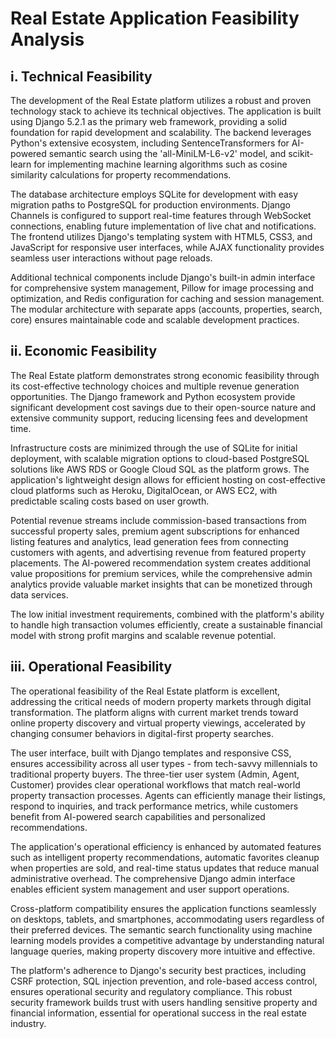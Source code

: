 # Real Estate Application Feasibility Analysis

## i. Technical Feasibility

The development of the Real Estate platform utilizes a robust and proven technology stack to achieve its technical objectives. The application is built using Django 5.2.1 as the primary web framework, providing a solid foundation for rapid development and scalability. The backend leverages Python's extensive ecosystem, including SentenceTransformers for AI-powered semantic search using the 'all-MiniLM-L6-v2' model, and scikit-learn for implementing machine learning algorithms such as cosine similarity calculations for property recommendations. 

The database architecture employs SQLite for development with easy migration paths to PostgreSQL for production environments. Django Channels is configured to support real-time features through WebSocket connections, enabling future implementation of live chat and notifications. The frontend utilizes Django's templating system with HTML5, CSS3, and JavaScript for responsive user interfaces, while AJAX functionality provides seamless user interactions without page reloads.

Additional technical components include Django's built-in admin interface for comprehensive system management, Pillow for image processing and optimization, and Redis configuration for caching and session management. The modular architecture with separate apps (accounts, properties, search, core) ensures maintainable code and scalable development practices.

## ii. Economic Feasibility

The Real Estate platform demonstrates strong economic feasibility through its cost-effective technology choices and multiple revenue generation opportunities. The Django framework and Python ecosystem provide significant development cost savings due to their open-source nature and extensive community support, reducing licensing fees and development time.

Infrastructure costs are minimized through the use of SQLite for initial deployment, with scalable migration options to cloud-based PostgreSQL solutions like AWS RDS or Google Cloud SQL as the platform grows. The application's lightweight design allows for efficient hosting on cost-effective cloud platforms such as Heroku, DigitalOcean, or AWS EC2, with predictable scaling costs based on user growth.

Potential revenue streams include commission-based transactions from successful property sales, premium agent subscriptions for enhanced listing features and analytics, lead generation fees from connecting customers with agents, and advertising revenue from featured property placements. The AI-powered recommendation system creates additional value propositions for premium services, while the comprehensive admin analytics provide valuable market insights that can be monetized through data services.

The low initial investment requirements, combined with the platform's ability to handle high transaction volumes efficiently, create a sustainable financial model with strong profit margins and scalable revenue potential.

## iii. Operational Feasibility

The operational feasibility of the Real Estate platform is excellent, addressing the critical needs of modern property markets through digital transformation. The platform aligns with current market trends toward online property discovery and virtual property viewings, accelerated by changing consumer behaviors in digital-first property searches.

The user interface, built with Django templates and responsive CSS, ensures accessibility across all user types - from tech-savvy millennials to traditional property buyers. The three-tier user system (Admin, Agent, Customer) provides clear operational workflows that match real-world property transaction processes. Agents can efficiently manage their listings, respond to inquiries, and track performance metrics, while customers benefit from AI-powered search capabilities and personalized recommendations.

The application's operational efficiency is enhanced by automated features such as intelligent property recommendations, automatic favorites cleanup when properties are sold, and real-time status updates that reduce manual administrative overhead. The comprehensive Django admin interface enables efficient system management and user support operations.

Cross-platform compatibility ensures the application functions seamlessly on desktops, tablets, and smartphones, accommodating users regardless of their preferred devices. The semantic search functionality using machine learning models provides a competitive advantage by understanding natural language queries, making property discovery more intuitive and effective.

The platform's adherence to Django's security best practices, including CSRF protection, SQL injection prevention, and role-based access control, ensures operational security and regulatory compliance. This robust security framework builds trust with users handling sensitive property and financial information, essential for operational success in the real estate industry.
